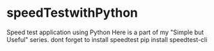 # speedTestwithPython
Speed test application using Python
Here is a part of my "Simple but Useful" series.
dont forget to install speedtest
pip install speedtest-cli
